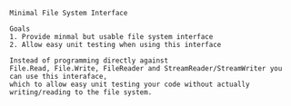﻿	Minimal File System Interface

	Goals
	1. Provide minmal but usable file system interface
	2. Allow easy unit testing when using this interface
	
	Instead of programming directly against 
	File.Read, File.Write, FileReader and StreamReader/StreamWriter you can use this interaface, 
	which to allow easy unit testing your code without actually writing/reading to the file system.
